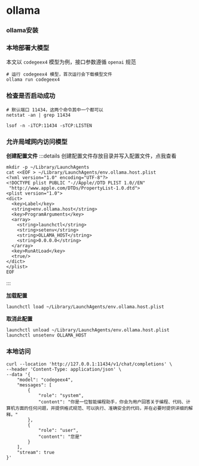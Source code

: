 # ollama

### ollama安装
<Linkcard url="https://ollama.com/" title="官方地址" description="https://ollama.com/"/>

### 本地部署大模型

本文以 `codegeex4` 模型为例，接口参数遵循 `openai` 规范

```shell
# 运行 codegeex4 模型，首次运行会下载模型文件
ollama run codegeex4
```

### 检查是否启动成功

```shell
# 默认端口 11434，这两个命令其中一个都可以
netstat -an | grep 11434

lsof -n -iTCP:11434 -sTCP:LISTEN
```

### 允许局域网内访问模型
**创建配置文件**
:::details 创建配置文件存放目录并写入配置文件，点我查看
```shell
mkdir -p ~/Library/LaunchAgents
cat <<EOF > ~/Library/LaunchAgents/env.ollama.host.plist
<?xml version="1.0" encoding="UTF-8"?>
<!DOCTYPE plist PUBLIC "-//Apple//DTD PLIST 1.0//EN"
 "http://www.apple.com/DTDs/PropertyList-1.0.dtd">
<plist version="1.0">
<dict>
  <key>Label</key>
  <string>env.ollama.host</string>
  <key>ProgramArguments</key>
  <array>
    <string>launchctl</string>
    <string>setenv</string>
    <string>OLLAMA_HOST</string>
    <string>0.0.0.0</string>
  </array>
  <key>RunAtLoad</key>
  <true/>
</dict>
</plist>
EOF
```
:::


**加载配置**
```shell
launchctl load ~/Library/LaunchAgents/env.ollama.host.plist
```

**取消此配置**
```shell
launchctl unload ~/Library/LaunchAgents/env.ollama.host.plist
launchctl unsetenv OLLAMA_HOST
```

### 本地访问
```shell
curl --location 'http://127.0.0.1:11434/v1/chat/completions' \
--header 'Content-Type: application/json' \
--data '{
    "model": "codegeex4",
    "messages": [
        {
            "role": "system",
            "content": "你是一位智能编程助手，你会为用户回答关于编程、代码、计算机方面的任何问题，并提供格式规范、可以执行、准确安全的代码，并在必要时提供详细的解释。"
        },
        {
            "role": "user",
            "content": "您是"
        }
    ],
    "stream": true
}'
```


